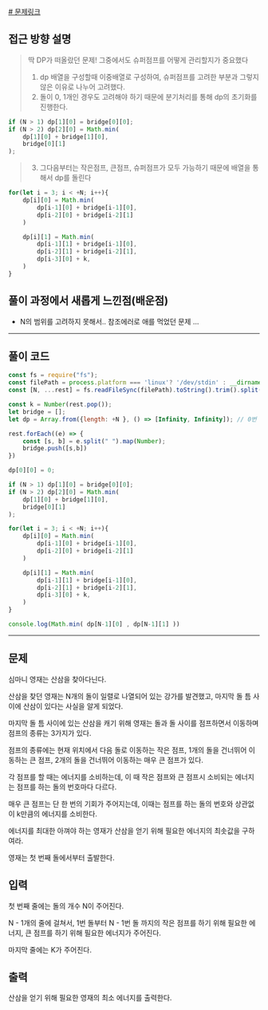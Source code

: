 
[# 문제링크](https://www.acmicpc.net/problem/21317)

## 접근 방향 설명
> 딱 DP가 떠올랐던 문제! 그중에서도 슈퍼점프를 어떻게 관리할지가 중요했다 
> 1. dp 배열을 구성할때 이중배열로 구성하여, 슈퍼점프를 고려한 부분과 그렇지 않은 이유로 나누어 고려했다.
> 2. 돌이 0, 1개인 경우도 고려해야 하기 때문에 분기처리를 통해 dp의 초기화를 진행한다. 
```js
if (N > 1) dp[1][0] = bridge[0][0];
if (N > 2) dp[2][0] = Math.min(
    dp[1][0] + bridge[1][0],
    bridge[0][1]
);
```
> 3. 그다음부터는 작은점프, 큰점프, 슈퍼점프가 모두 가능하기 때문에 배열을 통해서 dp를 돌린다
```js
for(let i = 3; i < +N; i++){
    dp[i][0] = Math.min(
        dp[i-1][0] + bridge[i-1][0],
        dp[i-2][0] + bridge[i-2][1]
    )

    dp[i][1] = Math.min(
        dp[i-1][1] + bridge[i-1][0],
        dp[i-2][1] + bridge[i-2][1],
        dp[i-3][0] + k,
    )
}
```


## 풀이 과정에서 새롭게 느낀점(배운점)

- N의 범위를 고려하지 못해서.. 참조에러로 애를 먹었던 문제 ... 

---

## 풀이 코드

```js
const fs = require("fs");
const filePath = process.platform === 'linux'? '/dev/stdin' : __dirname + '/input.txt';
const [N, ...rest] = fs.readFileSync(filePath).toString().trim().split('\n');

const k = Number(rest.pop());
let bridge = [];
let dp = Array.from({length: +N }, () => [Infinity, Infinity]); // 0번 요소는 (슈퍼점프 제외 고려) / 1번 요소는 (슈퍼점프넣고 고려)

rest.forEach((e) => {
    const [s, b] = e.split(" ").map(Number);
    bridge.push([s,b])
})

dp[0][0] = 0;

if (N > 1) dp[1][0] = bridge[0][0];
if (N > 2) dp[2][0] = Math.min(
    dp[1][0] + bridge[1][0],
    bridge[0][1]
);

for(let i = 3; i < +N; i++){
    dp[i][0] = Math.min(
        dp[i-1][0] + bridge[i-1][0],
        dp[i-2][0] + bridge[i-2][1]
    )

    dp[i][1] = Math.min(
        dp[i-1][1] + bridge[i-1][0],
        dp[i-2][1] + bridge[i-2][1],
        dp[i-3][0] + k,
    )
}

console.log(Math.min( dp[N-1][0] , dp[N-1][1] ))
```

---

## 문제
심마니 영재는 산삼을 찾아다닌다.

산삼을 찾던 영재는 N개의 돌이 일렬로 나열되어 있는 강가를 발견했고, 마지막 돌 틈 사이에 산삼이 있다는 사실을 알게 되었다.

마지막 돌 틈 사이에 있는 산삼을 캐기 위해 영재는 돌과 돌 사이를 점프하면서 이동하며 점프의 종류는 3가지가 있다.

점프의 종류에는 현재 위치에서 다음 돌로 이동하는 작은 점프, 1개의 돌을 건너뛰어 이동하는 큰 점프, 2개의 돌을 건너뛰어 이동하는 매우 큰 점프가 있다.

각 점프를 할 때는 에너지를 소비하는데, 이 때 작은 점프와 큰 점프시 소비되는 에너지는 점프를 하는 돌의 번호마다 다르다.

매우 큰 점프는 단 한 번의 기회가 주어지는데, 이때는 점프를 하는 돌의 번호와 상관없이 k만큼의 에너지를 소비한다.

에너지를 최대한 아껴야 하는 영재가 산삼을 얻기 위해 필요한 에너지의 최솟값을 구하여라.

영재는 첫 번째 돌에서부터 출발한다.

##  입력
첫 번째 줄에는 돌의 개수 N이 주어진다.

N - 1개의 줄에 걸쳐서, 1번 돌부터 N - 1번 돌 까지의 작은 점프를 하기 위해 필요한 에너지, 큰 점프를 하기 위해 필요한 에너지가 주어진다.

마지막 줄에는 K가 주어진다.

##  출력
산삼을 얻기 위해 필요한 영재의 최소 에너지를 출력한다.